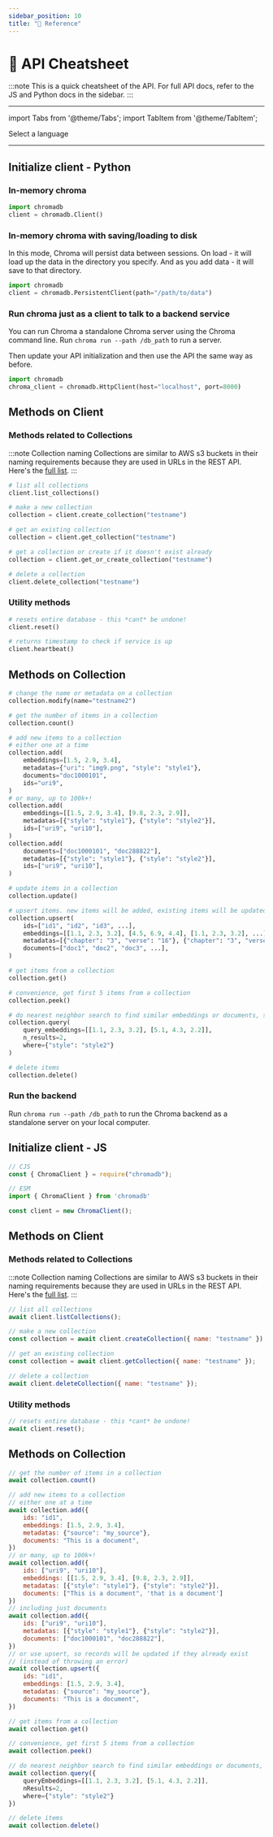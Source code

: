 ```yaml
---
sidebar_position: 10
title: "🔧 Reference"
---
```


# 📖 API Cheatsheet

:::note
This is a quick cheatsheet of the API. For full API docs, refer to the JS and Python docs in the sidebar.
:::

---

import Tabs from '@theme/Tabs';
import TabItem from '@theme/TabItem';

<div class="select-language">Select a language</div>

<Tabs queryString groupId="lang">
<TabItem value="py" label="Python"></TabItem>
<TabItem value="js" label="JavaScript"></TabItem>
</Tabs>

---

<Tabs queryString groupId="lang" className="hideTabSwitcher">
<TabItem value="py" label="Python">

## Initialize client - Python

### In-memory chroma

```python
import chromadb
client = chromadb.Client()
```

### In-memory chroma with saving/loading to disk

In this mode, Chroma will persist data between sessions. On load - it will load up the data in the directory you specify. And as you add data - it will save to that directory.

```python
import chromadb
client = chromadb.PersistentClient(path="/path/to/data")
```

### Run chroma just as a client to talk to a backend service

You can run Chroma a standalone Chroma server using the Chroma command line. Run `chroma run --path /db_path` to run a server.

Then update your API initialization and then use the API the same way as before.

```python
import chromadb
chroma_client = chromadb.HttpClient(host="localhost", port=8000)
```

## Methods on Client

### Methods related to Collections

:::note Collection naming
Collections are similar to AWS s3 buckets in their naming requirements because they are used in URLs in the REST API. Here's the [full list](/usage-guide#creating-inspecting-and-deleting-collections).
:::

```python
# list all collections
client.list_collections()

# make a new collection
collection = client.create_collection("testname")

# get an existing collection
collection = client.get_collection("testname")

# get a collection or create if it doesn't exist already
collection = client.get_or_create_collection("testname")

# delete a collection
client.delete_collection("testname")
```

### Utility methods

```python
# resets entire database - this *cant* be undone!
client.reset()

# returns timestamp to check if service is up
client.heartbeat()
```

## Methods on Collection

```python
# change the name or metadata on a collection
collection.modify(name="testname2")

# get the number of items in a collection
collection.count()

# add new items to a collection
# either one at a time
collection.add(
    embeddings=[1.5, 2.9, 3.4],
    metadatas={"uri": "img9.png", "style": "style1"},
    documents="doc1000101",
    ids="uri9",
)
# or many, up to 100k+!
collection.add(
    embeddings=[[1.5, 2.9, 3.4], [9.8, 2.3, 2.9]],
    metadatas=[{"style": "style1"}, {"style": "style2"}],
    ids=["uri9", "uri10"],
)
collection.add(
    documents=["doc1000101", "doc288822"],
    metadatas=[{"style": "style1"}, {"style": "style2"}],
    ids=["uri9", "uri10"],
)

# update items in a collection
collection.update()

# upsert items. new items will be added, existing items will be updated.
collection.upsert(
    ids=["id1", "id2", "id3", ...],
    embeddings=[[1.1, 2.3, 3.2], [4.5, 6.9, 4.4], [1.1, 2.3, 3.2], ...],
    metadatas=[{"chapter": "3", "verse": "16"}, {"chapter": "3", "verse": "5"}, {"chapter": "29", "verse": "11"}, ...],
    documents=["doc1", "doc2", "doc3", ...],
)

# get items from a collection
collection.get()

# convenience, get first 5 items from a collection
collection.peek()

# do nearest neighbor search to find similar embeddings or documents, supports filtering
collection.query(
    query_embeddings=[[1.1, 2.3, 3.2], [5.1, 4.3, 2.2]],
    n_results=2,
    where={"style": "style2"}
)

# delete items
collection.delete()
```

</TabItem>
<TabItem value="js" label="JavaScript">

### Run the backend

Run `chroma run --path /db_path` to run the Chroma backend as a standalone server on your local computer.

## Initialize client - JS

```javascript
// CJS
const { ChromaClient } = require("chromadb");

// ESM
import { ChromaClient } from 'chromadb'

const client = new ChromaClient();
```

## Methods on Client

### Methods related to Collections

:::note Collection naming
Collections are similar to AWS s3 buckets in their naming requirements because they are used in URLs in the REST API. Here's the [full list](/usage-guide#creating-inspecting-and-deleting-collections).
:::

```javascript
// list all collections
await client.listCollections();

// make a new collection
const collection = await client.createCollection({ name: "testname" });

// get an existing collection
const collection = await client.getCollection({ name: "testname" });

// delete a collection
await client.deleteCollection({ name: "testname" });
```

### Utility methods

```javascript
// resets entire database - this *cant* be undone!
await client.reset();
```

## Methods on Collection

```javascript
// get the number of items in a collection
await collection.count()

// add new items to a collection
// either one at a time
await collection.add({
    ids: "id1",
    embeddings: [1.5, 2.9, 3.4],
    metadatas: {"source": "my_source"},
    documents: "This is a document",
})
// or many, up to 100k+!
await collection.add({
    ids: ["uri9", "uri10"],
    embeddings: [[1.5, 2.9, 3.4], [9.8, 2.3, 2.9]],
    metadatas: [{"style": "style1"}, {"style": "style2"}],
    documents: ["This is a document", 'that is a document']
})
// including just documents
await collection.add({
    ids: ["uri9", "uri10"],
    metadatas: [{"style": "style1"}, {"style": "style2"}],
    documents: ["doc1000101", "doc288822"],
})
// or use upsert, so records will be updated if they already exist
// (instead of throwing an error)
await collection.upsert({
    ids: "id1",
    embeddings: [1.5, 2.9, 3.4],
    metadatas: {"source": "my_source"},
    documents: "This is a document",
})

// get items from a collection
await collection.get()

// convenience, get first 5 items from a collection
await collection.peek()

// do nearest neighbor search to find similar embeddings or documents, supports filtering
await collection.query({
    queryEmbeddings=[[1.1, 2.3, 3.2], [5.1, 4.3, 2.2]],
    nResults=2,
    where={"style": "style2"}
})

// delete items
await collection.delete()

```

</TabItem>

</Tabs>


